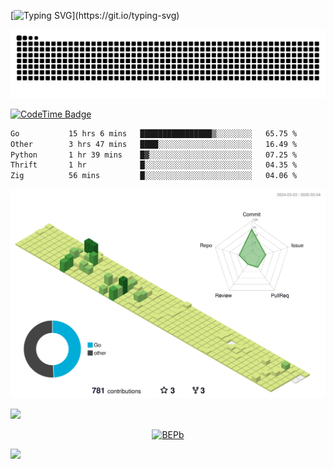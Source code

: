 [![Typing SVG](https://readme-typing-svg.demolab.com?font=JetBrains+Mono&duration=3000&center=true&vCenter=true&multiline=true&repeat=false&width=800&height=80&lines=Welcome+to+KevinMatt's+workshop;Do+not+go+gentle+into+that+good+night.)](https://git.io/typing-svg)

![snake-grid](https://raw.githubusercontent.com/kevinmatthe/kevinmatthe/output/github-contribution-grid-snake-dark.svg)

[![CodeTime Badge](https://img.shields.io/endpoint?style=flat-square&color=222&url=https%3A%2F%2Fapi.codetime.dev%2Fshield%3Fid%3D30418%26project%3D%26in=0)](https://codetime.dev)

<!--START_SECTION:waka-->

```txt
Go           15 hrs 6 mins   ████████████████▒░░░░░░░░   65.75 %
Other        3 hrs 47 mins   ████░░░░░░░░░░░░░░░░░░░░░   16.49 %
Python       1 hr 39 mins    █▓░░░░░░░░░░░░░░░░░░░░░░░   07.25 %
Thrift       1 hr            █░░░░░░░░░░░░░░░░░░░░░░░░   04.35 %
Zig          56 mins         █░░░░░░░░░░░░░░░░░░░░░░░░   04.06 %
```

<!--END_SECTION:waka-->

<!--   profile-green-animate -->
![](./profile-3d-contrib/profile-green-animate.svg)

<!--  2d history skills -->
<img src="https://cr-skills-chart-widget.azurewebsites.net/api/api?username=kevinmatthe" width="auto"></img>

<p align="center"> 
<a href="https://github.com/ryo-ma/github-profile-trophy"><img src="https://github-profile-trophy.vercel.app/?username=kevinmatthe" alt="BEPb" /></a>
</p>

<img src="https://cr-ss-service.azurewebsites.net/api/ScreenShot?widget=summary&username=kevinmatthe" width="auto"></img>
